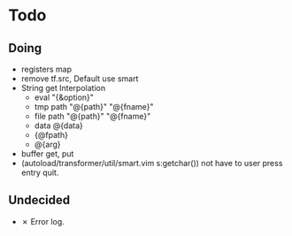 Todo
====

Doing
----
* registers map
* remove tf.src, Default use smart
* String get Interpolation
    * eval "{&option}"
    * tmp path "@{path}" "@{fname}"
    * file path "@{path}" "@{fname}"
    * data @{data}
    * {@fpath}
    * @{arg}
* buffer get, put
* (autoload/transformer/util/smart.vim s:getchar()) not have to user press entry quit.

Undecided
----
* ✗ Error log.

